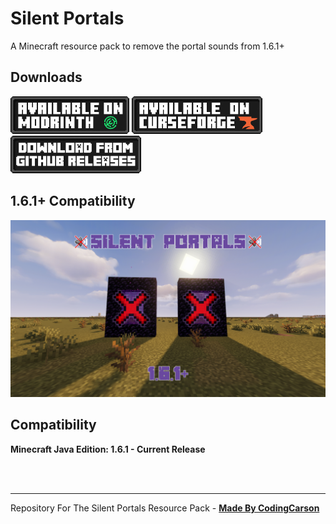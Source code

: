 # Silent Portals
A Minecraft resource pack to remove the portal sounds from 1.6.1+

## Downloads
[![Modrinth Download](images/Modrinth.png)](https://modrinth.com/resourcepack/silent-portals) [![CurseForge Download](images/CurseForge.png)](https://www.curseforge.com/minecraft/texture-packs/silent-portals) [![Github Releases Download](images/Releases.png)](https://github.com/TheCodingCarson/SilentPortals/releases)

## 1.6.1+ Compatibility
![Silent Portals](images/Silent-Portals.jpg)

## Compatibility
**Minecraft Java Edition: 1.6.1 - Current Release**

<br/>

<br/>

---
Repository For The Silent Portals Resource Pack - <b>[Made By CodingCarson](https://www.youtube.com/@CodingCarson)</b>